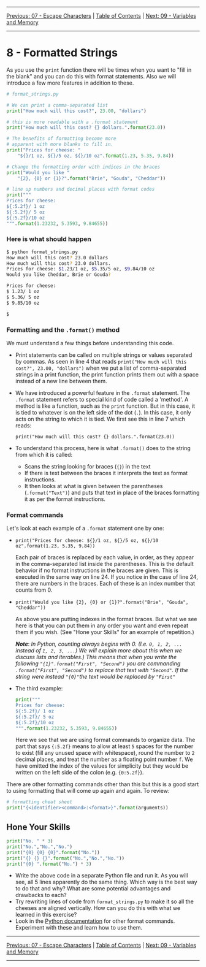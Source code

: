 <!-- Navigation -->

---

[Previous: 07 - Escape Characters](./07-Escape-Characters.md) | [Table of Contents](./00-Table-of-Contents.md) | [Next: 09 - Variables and Memory](./09-Variables-and-Memory.md)

---
<!-- End Navigation -->

# 8 - Formatted Strings

As you use the `print` function there will be times when you want to "fill in the blank" and you can do this with format statements. Also we will introduce a few more features in addition to these.

```python
# format_strings.py

# We can print a comma-separated list
print("How much will this cost?", 23.00, "dollars")

# this is more readable with a .format statement
print("How much will this cost? {} dollars.".format(23.0))

# The benefits of formatting become more
# apparent with more blanks to fill in.
print("Prices for cheese: "
    "${}/1 oz, ${}/5 oz, ${}/10 oz".format(1.23, 5.35, 9.84))

# Change the formatting order with indices in the braces
print("Would you like "
    "{2}, {0} or {1}?".format("Brie", "Gouda", "Cheddar"))

# line up numbers and decimal places with format codes
print("""
Prices for cheese:
${:5.2f}/ 1 oz
${:5.2f}/ 5 oz
${:5.2f}/10 oz
""".format(1.23232, 5.3593, 9.84655))
```

### Here is what should happen

```bash
$ python format_strings.py
How much will this cost? 23.0 dollars
How much will this cost? 23.0 dollars.
Prices for cheese: $1.23/1 oz, $5.35/5 oz, $9.84/10 oz
Would you like Cheddar, Brie or Gouda?

Prices for cheese:
$ 1.23/ 1 oz
$ 5.36/ 5 oz
$ 9.85/10 oz

$
```

### Formatting and the `.format()` method

We must understand a few things before understanding this code. 

- Print statements can be called on multiple strings or values separated by commas. As seen in line 4 that reads `print("How much will this cost?", 23.00, "dollars")` when we put a list of comma-separated strings in a print function, the print function prints them out with a space instead of a new line between them.

- We have introduced a powerful feature in the `.format` statement. The `.format`  statement refers to special kind of code called a 'method'. A method is like a function, such as the `print` function. But in this case, it is tied to whatever is on the left side of the dot (`.`). In this case, it only acts on the string to which it is tied. We first see this in line 7 which reads:

  `print("How much will this cost? {} dollars.".format(23.0))`

- To understand this process, here is what `.format()` does to the string from which it is called:

  - Scans the string looking for braces (`{}`) in the text
  - If there is text between the braces it interprets the text as format instructions.
  - It then looks at what is given between the parentheses (`.format("Text")`) and puts that text in place of the braces formatting it as per the format instructions.

### Format commands

Let's look at each example of a `.format`  statement one by one:

- `print("Prices for cheese: ${}/1 oz, ${}/5 oz, ${}/10 oz".format(1.23, 5.35, 9.84))`

   Each pair of braces is replaced by each value, in order, as they appear in the comma-separated list inside the parentheses. This is the default behavior if no format instructions in the braces are given. This is executed in the same way on line 24. If you notice in the case of line 24, there are numbers in the braces. Each of these is an index number that counts from 0.

- `print("Would you like {2}, {0} or {1}?".format("Brie", "Gouda", "Cheddar"))`

  As above you are putting indexes in the format braces. But what we see here is that you can put them in any order you want and even repeat them if you wish. (See "Hone your Skills" for an example of repetition.) 

  ***Note***: *In Python, counting always begins with 0.  (I.e. `0, 1, 2, ...` instead of `1, 2, 3, ...`) We will explain more about this when we discuss lists and iterables.) This means that when you write the following `"{1}".format("First", "Second")` you are commanding `.format("First", "Second")` to replace that text with `"Second"`. If the string were instead `"{0}"`the text would be replaced by `"First"`*

- The third example:
  
  ```python
  print("""
  Prices for cheese:
  ${:5.2f}/ 1 oz
  ${:5.2f}/ 5 oz
  ${:5.2f}/10 oz
  """.format(1.23232, 5.3593, 9.84655))
  ```
  
  Here we see that we are using format commands to organize data. The part that says `{:5.2f}` means to allow at least `5` spaces for the number to exist (fill any unused space with whitespace), round the number to `2` decimal places, and treat the number as a floating point number `f`.  We have omitted the index of the values for simplicity but they would be written on the left side of the colon (e.g. `{0:5.2f}`).

There are other formatting commands other than this but this is a good start to using formatting that will come up again and again. To review:

```python
# formatting cheat sheet
print("{<identifier><command>:<format>}".format(arguments))
```

## Hone Your Skills

```python
print("No. " * 3)
print("No.","No.","No.")
print("{0} {0} {0}".format("No."))
print("{} {} {}".format("No.","No.","No."))
print("{0} ".format("No.") * 3)
```

- Write the above code in a separate Python file and run it. As you will see, all 5 lines apparently do the same thing. Which way is the best way to do that and why? What are some potential advantages and drawbacks to each?
- Try rewriting lines of code from `format_strings.py` to make it so all the cheeses are aligned vertically. How can you do this with what we learned in this exercise?
- Look in the [Python documentation](https://docs.python.org/3.8/library/string.html#custom-string-formatting) for other format commands. Experiment with these and learn how to use them.

<!-- Navigation -->

---

[Previous: 07 - Escape Characters](./07-Escape-Characters.md) | [Table of Contents](./00-Table-of-Contents.md) | [Next: 09 - Variables and Memory](./09-Variables-and-Memory.md)

---
<!-- End Navigation -->
